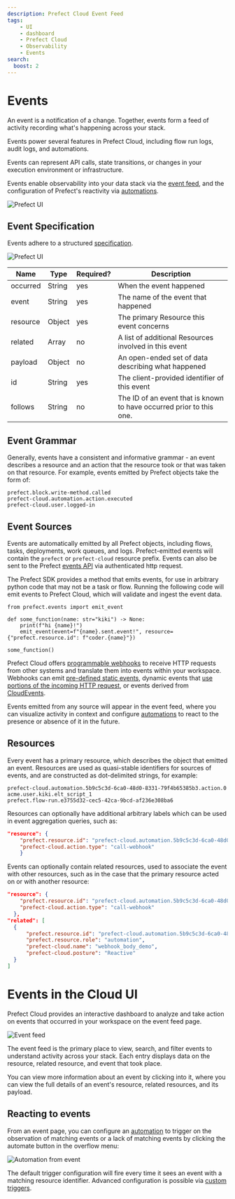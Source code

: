 ```yaml
---
description: Prefect Cloud Event Feed
tags:
    - UI
    - dashboard
    - Prefect Cloud
    - Observability
    - Events
search:
  boost: 2
---
```


# Events <span class="badge cloud"></span>

An event is a notification of a change. Together, events form a feed of activity recording what's happening across your stack.

Events power several features in Prefect Cloud, including flow run logs, audit logs, and automations.

Events can represent API calls, state transitions, or changes in your execution environment or infrastructure.

Events enable observability into your data stack via the [event feed](/ui/events/#event-feed), and the configuration of Prefect's reactivity via [automations](/concepts/automations/).

![Prefect UI](/img/ui/event-feed.png)

## Event Specification

Events adhere to a structured [specification](https://app.prefect.cloud/api/docs#tag/Events).

![Prefect UI](/img/ui/event-spec.png)

| Name     | Type   | Required? | Description                                                          |
| -------- | ------ | --------- | -------------------------------------------------------------------- |
| occurred | String | yes       | When the event happened                                              |
| event    | String | yes       | The name of the event that happened                                  |
| resource | Object | yes       | The primary Resource this event concerns                             |
| related  | Array  | no        | A list of additional Resources involved in this event                |
| payload  | Object | no        | An open-ended set of data describing what happened                   |
| id       | String | yes       | The client-provided identifier of this event                         |
| follows  | String | no        | The ID of an event that is known to have occurred prior to this one. |

## Event Grammar

Generally, events have a consistent and informative grammar - an event describes a resource and an action that the resource took or that was taken on that resource. For example, events emitted by Prefect objects take the form of:

```
prefect.block.write-method.called
prefect-cloud.automation.action.executed
prefect-cloud.user.logged-in
```

## Event Sources

Events are automatically emitted by all Prefect objects, including flows, tasks, deployments, work queues, and logs. Prefect-emitted events will contain the `prefect` or `prefect-cloud` resource prefix. Events can also be sent to the Prefect [events API](https://app.prefect.cloud/api/docs#tag/Events) via authenticated http request.

The Prefect SDK provides a method that emits events, for use in arbitrary python code that may not be a task or flow. Running the following code will emit events to Prefect Cloud, which will validate and ingest the event data.

```python3
from prefect.events import emit_event

def some_function(name: str="kiki") -> None:
    print(f"hi {name}!")
    emit_event(event=f"{name}.sent.event!", resource={"prefect.resource.id": f"coder.{name}"})

some_function()
```

Prefect Cloud offers [programmable webhooks](/guides/webhooks/) to receive HTTP requests from other systems and translate them into events within your workspace.  Webhooks can emit [pre-defined static events](/guides/webhooks/#static-webhook-events), dynamic events that [use portions of the incoming HTTP request](/guides/webhooks/#dynamic-webhook-events), or events derived from [CloudEvents](/guides/webhooks/#accepting-cloudevents).

Events emitted from any source will appear in the event feed, where you can visualize activity in context and configure [automations](/concepts/automations/) to react to the presence or absence of it in the future.

## Resources

Every event has a primary resource, which describes the object that emitted an event. Resources are used as quasi-stable identifiers for sources of events, and are constructed as dot-delimited strings, for example:

```
prefect-cloud.automation.5b9c5c3d-6ca0-48d0-8331-79f4b65385b3.action.0
acme.user.kiki.elt_script_1
prefect.flow-run.e3755d32-cec5-42ca-9bcd-af236e308ba6
```

Resources can optionally have additional arbitrary labels which can be used in event aggregation queries, such as:

```json
"resource": {
    "prefect.resource.id": "prefect-cloud.automation.5b9c5c3d-6ca0-48d0-8331-79f4b65385b3",
    "prefect-cloud.action.type": "call-webhook"
    }
```

Events can optionally contain related resources, used to associate the event with other resources, such as in the case that the primary resource acted on or with another resource:

```json
"resource": {
    "prefect.resource.id": "prefect-cloud.automation.5b9c5c3d-6ca0-48d0-8331-79f4b65385b3.action.0",
    "prefect-cloud.action.type": "call-webhook"
  },
"related": [
  {
      "prefect.resource.id": "prefect-cloud.automation.5b9c5c3d-6ca0-48d0-8331-79f4b65385b3",
      "prefect.resource.role": "automation",
      "prefect-cloud.name": "webhook_body_demo",
      "prefect-cloud.posture": "Reactive"
  }
]
```

# Events in the Cloud UI

Prefect Cloud provides an interactive dashboard to analyze and take action on events that occurred in your workspace on the event feed page.

![Event feed](/img/ui/event-feed.png)

The event feed is the primary place to view, search, and filter events to understand activity across your stack. Each entry displays data on the resource, related resource, and event that took place.

You can view more information about an event by clicking into it, where you can view the full details of an event's resource, related resources, and its payload.

## Reacting to events

From an event page, you can configure an [automation](/concepts/automations) to trigger on the observation of matching events or a lack of matching events by clicking the automate button in the overflow menu:

![Automation from event](/img/ui/automation-from-event.png)

The default trigger configuration will fire every time it sees an event with a matching resource identifier. Advanced configuration is possible via [custom triggers](/cloud/automations/).
